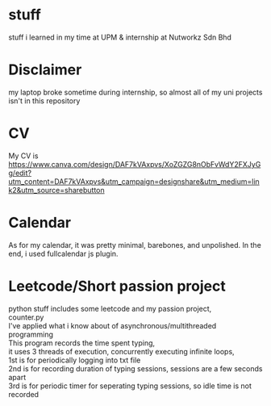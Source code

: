 # stuff
stuff i learned in my time at UPM &amp; internship at Nutworkz Sdn Bhd

# Disclaimer
my laptop broke sometime during internship, so almost all of my uni projects isn't in this repository

# CV 
My CV is https://www.canva.com/design/DAF7kVAxpvs/XoZGZG8nObFvWdY2FXJyGg/edit?utm_content=DAF7kVAxpvs&utm_campaign=designshare&utm_medium=link2&utm_source=sharebutton

# Calendar
As for my calendar, it was pretty minimal, barebones, and unpolished.
In the end, i used fullcalendar js plugin.

# Leetcode/Short passion project
python stuff includes some leetcode and my passion project, <br> 
counter.py <br> 
I've applied what i know about of asynchronous/multithreaded programming <br> 
This program records the time spent typing, <br> 
it uses 3 threads of execution, concurrently executing infinite loops,<br> 
1st is for periodically logging into txt file <br> 
2nd is for recording duration of typing sessions, sessions are a few seconds apart  <br> 
3rd is for periodic timer for seperating typing sessions, so idle time is not recorded <br> 
